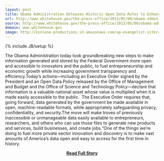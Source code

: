 ```yaml
---
layout: post
title: Obama Administration Releases Historic Open Data Rules to Enhance Government Efficiency and Fuel Economic Growth | The White House
url: http://www.whitehouse.gov/the-press-office/2013/05/09/obama-administration-releases-historic-open-data-rules-enhance-governmen
source: http://www.whitehouse.gov/the-press-office/2013/05/09/obama-administration-releases-historic-open-data-rules-enhance-governmen
domain: www.whitehouse.gov
image: http://kinlane-productions.s3.amazonaws.com/ap-evangelist-site/curated/screenshots/8600_www_whitehouse_gov.png
---
```

{% include JB/setup %}<p>The Obama Administration today took groundbreaking new steps to make information generated and stored by the Federal Government more open and accessible to innovators and the public, to fuel entrepreneurship and economic growth while increasing government transparency and efficiency.Today’s actions—including an Executive Order signed by the President and an Open Data Policy released by the Office of Management and Budget and the Office of Science and Technology Policy—declare that information is a valuable national asset whose value is multiplied when it is made easily accessible to the public.  The Executive Order requires that, going forward, data generated by the government be made available in open, machine-readable formats, while appropriately safeguarding privacy, confidentiality, and security.The move will make troves of previously inaccessible or unmanageable data easily available to entrepreneurs, researchers, and others who can use those files to generate new products and services, build businesses, and create jobs.“One of the things we’re doing to fuel more private sector innovation and discovery is to make vast amounts of America’s data open and easy to access for the first time in history.</p>
<center><p><a href="http://www.whitehouse.gov/the-press-office/2013/05/09/obama-administration-releases-historic-open-data-rules-enhance-governmen" style='padding:25px; font-sze:18px; font-weight: bold;'>Read Full Story</a></p></center>
